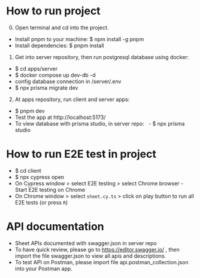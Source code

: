 # How to run project

0. Open terminal and cd into the project.

- Install pnpm to your machine: $ npm install -g pnpm
- Install dependencies: $ pnpm install

1.  Get into server repository, then run postgresql database using docker:

- $ cd apps/server
- $ docker compose up dev-db -d
- config database connection in /server/.env
- $ npx prisma migrate dev

2.  At apps repository, run client and server apps:

- $ pnpm dev
- Test the app at http://localhost:5173/
- To view database with prisma studio, in server repo:
    - $ npx prisma studio

# How to run E2E test in project

- $ cd client
- $ npx cypress open
- On Cypress window > select E2E testing > select Chrome browser - Start E2E testing on Chrome
- On Chrome window > select `sheet.cy.ts` > click on play button to run all E2E tests (or press `R`)

# API documentation

- Sheet APIs documented with swagger.json in server repo
- To have quick review, please go to https://editor.swagger.io/ , then import the file swagger.json to view all apis and descriptions.
- To test API on Postman, please import file api.postman_collection.json into your Postman app.
